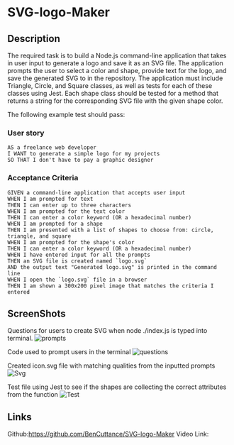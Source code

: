# SVG-logo-Maker

## Description

The required task is to build a Node.js command-line application that takes in user input to generate a logo and save it as an SVG file. The application prompts the user to select a color and shape, provide text for 
the logo, and save the generated SVG to in the repository. The application must include Triangle, Circle, and Square classes, as well as tests for each of these classes using Jest. Each shape class should be tested 
for a  method that returns a string for the corresponding SVG file with the given shape color.

The following example test should pass:

### User story

```
AS a freelance web developer
I WANT to generate a simple logo for my projects
SO THAT I don't have to pay a graphic designer
```
### Acceptance Criteria 

```
GIVEN a command-line application that accepts user input
WHEN I am prompted for text
THEN I can enter up to three characters
WHEN I am prompted for the text color
THEN I can enter a color keyword (OR a hexadecimal number)
WHEN I am prompted for a shape
THEN I am presented with a list of shapes to choose from: circle, triangle, and square
WHEN I am prompted for the shape's color
THEN I can enter a color keyword (OR a hexadecimal number)
WHEN I have entered input for all the prompts
THEN an SVG file is created named `logo.svg`
AND the output text "Generated logo.svg" is printed in the command line
WHEN I open the `logo.svg` file in a browser
THEN I am shown a 300x200 pixel image that matches the criteria I entered
```

## ScreenShots

Questions for users to create SVG when node ./index.js is typed into terminal. 
![prompts](https://github.com/BenCuttance/SVG-logo-Maker/assets/123234427/420b4d9b-e681-4894-b0f4-ca4f943cbfce)

Code used to prompt users in the terminal
![questions](https://github.com/BenCuttance/SVG-logo-Maker/assets/123234427/758ec790-a760-4ccd-9a68-87f986cb2690)

Created icon.svg file with matching qualities from the inputted prompts
![Svg](https://github.com/BenCuttance/SVG-logo-Maker/assets/123234427/bbaa2e51-912a-422c-9558-8a223a7d55be)

Test file using Jest to see if the shapes are collecting the correct attributes from the function 
![Test](https://github.com/BenCuttance/SVG-logo-Maker/assets/123234427/c391f7ec-45a8-42f5-a545-cc97a829322c)


## Links

Github:https://github.com/BenCuttance/SVG-logo-Maker
Video Link:
